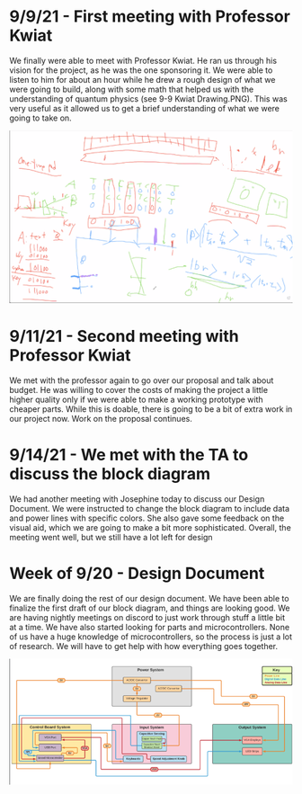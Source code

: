 # 9/9/21 - First meeting with Professor Kwiat

We finally were able to meet with Professor Kwiat. He ran us through his vision for the project, as he was the one sponsoring it. We were able to listen to him for about an hour
while he drew a rough design of what we were going to build, along with some math that helped us with the understanding of quantum physics (see 9-9 Kwiat Drawing.PNG). This was
very useful as it allowed us to get a brief understanding of what we were going to take on.

![](9-9_Kwiat_Drawing.PNG)

# 9/11/21 - Second meeting with Professor Kwiat

We met with the professor again to go over our proposal and talk about budget. He was willing to cover the costs of making the project a little higher quality only if we were 
able to make a working prototype with cheaper parts. While this is doable, there is going to be a bit of extra work in our project now. Work on the proposal continues.


# 9/14/21 - We met with the TA to discuss the block diagram

We had another meeting with Josephine today to discuss our Design Document. We were instructed to change the block diagram to include data and power lines with specific colors. She also gave some feedback on the visual aid, which we are going to make a bit more sophisticated. Overall, the meeting went well, but we still have a lot left for design


# Week of 9/20 - Design Document

We are finally doing the rest of our design document. We have been able to finalize the first draft of our block diagram, and things are looking good. We are having nightly meetings on discord to just work through stuff a little bit at a time. We have also started looking for parts and microcontrollers. None of us have a huge knowledge of microcontrollers, so the process is just a lot of research. We will have to get help with how everything goes together.

![](design_doc.PNG)
